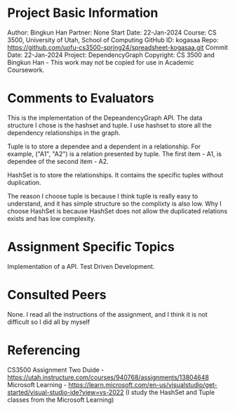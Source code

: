 # Project Basic Information
Author: Bingkun Han
Partner: None
Start Date: 22-Jan-2024
Course: CS 3500, University of Utah, School of Computing
GitHub ID: kogasaa
Repo: https://github.com/uofu-cs3500-spring24/spreadsheet-kogasaa.git
Commit Date: 22-Jan-2024
Project: DependencyGraph
Copyright: CS 3500 and Bingkun Han - This work may not be copied for use in Academic Coursework.

# Comments to Evaluators
This is the implementation of the DepeandencyGraph API. The data structure I chose is the hashset and tuple. I use hashset to 
store all the dependency relationships in the graph. 

Tuple is to store a dependee and a dependent in a relationship. For example, ("A1", "A2") is a relation presented by tuple. The
first item - A1, is dependee of the second item - A2.

HashSet is to store the relationships. It contains the specific tuples without duplication.

The reason I choose tuple is because I think tuple is really easy to understand, and it has simple structure so the complixty is also low.
Why I choose HashSet is because HashSet does not allow the duplicated relations exists and has low complexity.


# Assignment Specific Topics
Implementation of a API.
Test Driven Development.

# Consulted Peers
None. I read all the instructions of the assignment, and I think it is not difficult so I did all by myself

# Referencing
CS3500 Assignment Two Duide - https://utah.instructure.com/courses/940768/assignments/13804648
Microsoft Learning - https://learn.microsoft.com/en-us/visualstudio/get-started/visual-studio-ide?view=vs-2022 (I study the HashSet<T> and Tuple
classes from the Microsoft Learning)